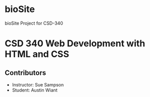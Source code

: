 # bioSite
bioSite Project for CSD-340

# CSD 340 Web Development with HTML and CSS

## Contributors
- Instructor: Sue Sampson
- Student: Austin Wiant
